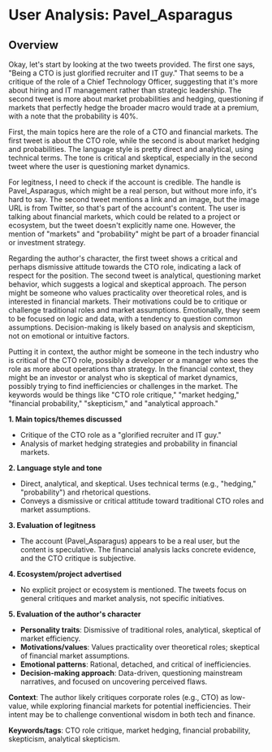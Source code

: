 # User Analysis: Pavel_Asparagus

## Overview

<think>
Okay, let's start by looking at the two tweets provided. The first one says, "Being a CTO is just glorified recruiter and IT guy." That seems to be a critique of the role of a Chief Technology Officer, suggesting that it's more about hiring and IT management rather than strategic leadership. The second tweet is more about market probabilities and hedging, questioning if markets that perfectly hedge the broader macro would trade at a premium, with a note that the probability is 40%.

First, the main topics here are the role of a CTO and financial markets. The first tweet is about the CTO role, while the second is about market hedging and probabilities. The language style is pretty direct and analytical, using technical terms. The tone is critical and skeptical, especially in the second tweet where the user is questioning market dynamics.

For legitness, I need to check if the account is credible. The handle is Pavel_Asparagus, which might be a real person, but without more info, it's hard to say. The second tweet mentions a link and an image, but the image URL is from Twitter, so that's part of the account's content. The user is talking about financial markets, which could be related to a project or ecosystem, but the tweet doesn't explicitly name one. However, the mention of "markets" and "probability" might be part of a broader financial or investment strategy.

Regarding the author's character, the first tweet shows a critical and perhaps dismissive attitude towards the CTO role, indicating a lack of respect for the position. The second tweet is analytical, questioning market behavior, which suggests a logical and skeptical approach. The person might be someone who values practicality over theoretical roles, and is interested in financial markets. Their motivations could be to critique or challenge traditional roles and market assumptions. Emotionally, they seem to be focused on logic and data, with a tendency to question common assumptions. Decision-making is likely based on analysis and skepticism, not on emotional or intuitive factors.

Putting it in context, the author might be someone in the tech industry who is critical of the CTO role, possibly a developer or a manager who sees the role as more about operations than strategy. In the financial context, they might be an investor or analyst who is skeptical of market dynamics, possibly trying to find inefficiencies or challenges in the market. The keywords would be things like "CTO role critique," "market hedging," "financial probability," "skepticism," and "analytical approach."
</think>

**1. Main topics/themes discussed**  
- Critique of the CTO role as a "glorified recruiter and IT guy."  
- Analysis of market hedging strategies and probability in financial markets.  

**2. Language style and tone**  
- Direct, analytical, and skeptical. Uses technical terms (e.g., "hedging," "probability") and rhetorical questions.  
- Conveys a dismissive or critical attitude toward traditional CTO roles and market assumptions.  

**3. Evaluation of legitness**  
- The account (Pavel_Asparagus) appears to be a real user, but the content is speculative. The financial analysis lacks concrete evidence, and the CTO critique is subjective.  

**4. Ecosystem/project advertised**  
- No explicit project or ecosystem is mentioned. The tweets focus on general critiques and market analysis, not specific initiatives.  

**5. Evaluation of the author's character**  
- **Personality traits**: Dismissive of traditional roles, analytical, skeptical of market efficiency.  
- **Motivations/values**: Values practicality over theoretical roles; skeptical of financial market assumptions.  
- **Emotional patterns**: Rational, detached, and critical of inefficiencies.  
- **Decision-making approach**: Data-driven, questioning mainstream narratives, and focused on uncovering perceived flaws.  

**Context**: The author likely critiques corporate roles (e.g., CTO) as low-value, while exploring financial markets for potential inefficiencies. Their intent may be to challenge conventional wisdom in both tech and finance.  

**Keywords/tags**: CTO role critique, market hedging, financial probability, skepticism, analytical skepticism.